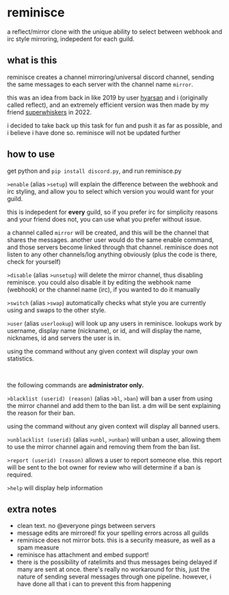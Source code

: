 # reminisce
a reflect/mirror clone with the unique ability to select between webhook and irc style mirroring, indepedent for each guild.

## what is this
reminisce creates a channel mirroring/universal discord channel, sending the same messages to each server with the channel name `mirror`. 

this was an idea from back in like 2019 by user [hyarsan](https://github.com/hyarsan) and i (originally called reflect), and an extremely efficient version was then made by my friend [superwhiskers](https://github.com/superwhiskers/mirror) in 2022.

i decided to take back up this task for fun and push it as far as possible, and i believe i have done so. reminisce will not be updated further

## how to use
get python and `pip install discord.py`, and run reminisce.py

`>enable` (alias `>setup`) will explain the difference between the webhook and irc styling, and allow you to select which version you would want for your guild.

this is indepedent for **every** guild, so if you prefer irc for simplicity reasons and your friend does not, you can use what you prefer without issue.

a channel called `mirror` will be created, and this will be the channel that shares the messages. another user would do the same enable command, and those servers become linked through that channel. reminisce does not listen to any other channels/log anything obviously (plus the code is there, check for yourself)

`>disable`  (alias `>unsetup`) will delete the mirror channel, thus disabling reminisce. you could also disable it by editing the webhook name (webhook) or the channel name (irc), if you wanted to do it manually

`>switch` (alias `>swap`) automatically checks what style you are currently using and swaps to the other style.

`>user` (alias `userlookup`) will look up any users in reminisce. lookups work by username, display name (nickname), or id, and will display the name, nicknames, id and servers the user is in.

using the command without any given context will display your own statistics.

<br/>

the following commands are **administrator only.**

`>blacklist (userid) (reason)` (alias `>bl`, `>ban`) will ban a user from using the mirror channel and add them to the ban list. a dm will be sent explaining the reason for their ban.

using the command without any given context will display all banned users.

`>unblacklist (userid)` (alias `>unbl`, `>unban`) will unban a user, allowing them to use the mirror channel again and removing them from the ban list.

`>report (userid) (reason)` allows a user to report someone else. this report will be sent to the bot owner for review who will determine if a ban is required.

`>help` will display help information

## extra notes
- clean text. no @everyone pings between servers
- message edits are mirrored! fix your spelling errors across all guilds
- reminisce does not mirror bots. this is a security measure, as well as a spam measure
- reminisce has attachment and embed support!
- there is the possibility of ratelimits and thus messages being delayed if many are sent at once. there's really no workaround for this, just the nature of sending several messages through one pipeline. however, i have done all that i can to prevent this from happening
